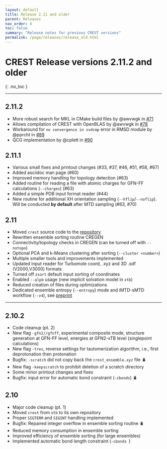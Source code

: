 ```yaml
---
layout: default
title: Release 2.11 and older
parent: Releases
nav_order: 4
toc: false
summary: "Release notes for previous CREST versions"
permalink: /page/releases/release_old.html
---
```


# CREST Release versions 2.11.2 and older
{: .no_toc }

---


## 2.11.2

* More robust search for MKL in CMake build files by @awvwgk in [#71](https://github.com/grimme-lab/crest/pull/71)
* Allows compilation of CREST with OpenBLAS by @awvwgk in [#78](https://github.com/grimme-lab/crest/pull/78)
* Workaround for `no convergence in svdcmp` error in RMSD module by @pprcht in [#89](https://github.com/grimme-lab/crest/pull/89)
* QCG implementation by @cplett in [#90](https://github.com/grimme-lab/crest/pull/90)


## 2.11.1

- Various small fixes and printout changes (#33, #37, #46, #51, #58, #67) 
- Added asciidoc man page (#60)  
- Improved memory handling for topology detection (#63)
- Added routine for reading a file with atomic charges for GFN-FF calculations (`--charges`) (#63)
- Added a simple PDB input format reader (#44) 
- New routine for additional XH orientation sampling (`--hflip`/`--noflip`). Will be conducted **by default** after MTD sampling (#63, #70)


## 2.11

- Moved `crest` source code to the [repository](https://github.com/grimme-lab/crest)
- Rewritten ensemble sorting routine CREGEN
- Connectivity/topology checks in CREGEN (can be turned off with `--notopo`)
- Optional PCA and k-Means clustering after sorting (`--cluster <number>`)
- Multiple smaller tools and improvements implemented
- Updated input reader for Turbomole coord, .xyz and 3D .sdf (V2000,V3000) formats
- Turned off `zsort` default input sorting of coordinates
- Enabled `--alpb` usage (new implicit solvation model in `xtb`)
- Reduced creation of files during optimizations
- Dedicated ensemble entropy (`--entropy`) mode and iMTD-sMTD workflow (`--v4`), see  [preprint](https://doi.org/10.26434/chemrxiv.13626083.v1)


---

## 2.10.2


- Code cleanup (pt. 2)
- New flag `-gfn2//gfnff`, experimental composite mode, structure generation at GFN-FF level, energies at GFN2-xTB level (singlepoint calculations)
- New flag `-trev`, reverse settings for tautomerization algorithm, i.e., first deprotonation then protonation
- Bugfix: `-scratch` did not copy back the `crest_ensemble.xyz` file :beetle:
- New flag `-keepscratch` to prohibit deletion of a scratch directory
- Some minor printout changes and fixes
- Bugfix: input error for automatic bond constraint (`-cbonds`) :beetle:



## 2.10

- Major code cleanup (pt. 1)
- Moved `crest` from `xtb` to its own repository
- Proper `SIGTERM` and `SIGINT` handling implemented
- Bugfix: Repaired integer overflow in ensemble sorting routine :beetle:
- Reduced memory consumption in ensemble sorting
- Improved efficiency of ensemble sorting (for large ensembles)
- Implemented automatic bond length constraint (`-cbonds `)

